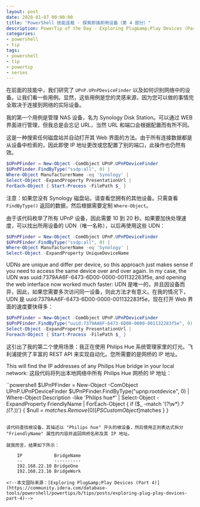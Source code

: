 ```yaml
---
layout: post
date: 2020-01-07 00:00:00
title: "PowerShell 技能连载 - 探索即插即用设备（第 4 部分）"
description: PowerTip of the Day - Exploring Plug&amp;Play Devices (Part 4)
categories:
- powershell
- tip
tags:
- powershell
- tip
- powertip
- series
---
```

在前面的技能中，我们研究了 `UPnP.UPnPDeviceFinder` 以及如何识别网络中的设备。让我们看一些用例。显然，这些用例是您的灵感来源，因为您可以做的事情完全取决于连接到网络的实际设备。

我的第一个用例是管理 NAS 设备，名为 Synology Disk Station。可以通过 WEB 界面进行管理，但我总是会忘记 URL，当然 URL 和端口会根据配置而有所不同。

这是一种搜索任何磁盘站并自动打开其 Web 界面的方法。由于所有连接数据都是从设备中检索的，因此即使 IP 地址更改或您配置了别的端口，此操作也仍然有效。

```powershell
$UPnPFinder = New-Object -ComObject UPnP.UPnPDeviceFinder
$UPnPFinder.FindByType("ssdp:all", 0) |
Where-Object ManufacturerName -eq 'Synology' |
Select-Object -ExpandProperty PresentationUrl |
ForEach-Object { Start-Process -FilePath $_ }
```

注意：如果您没有 Synology 磁盘站，请查看您拥有的其他设备。只需查看 `FindByType()` 返回的数据，然后根据需要定制 `Where-Object`。


由于该代码枚举了所有 UPnP 设备，因此需要 10 到 20 秒。如果要加快处理速度，可以找出所用设备的 UDN（唯一名称），以后再使用这些 UDN：

```powershell
$UPnPFinder = New-Object -ComObject UPnP.UPnPDeviceFinder
$UPnPFinder.FindByType("ssdp:all", 0) |
Where-Object ManufacturerName -eq 'Synology' |
Select-Object -ExpandProperty UniqueDeviceName
```

UDNs are unique and differ per device, so this approach just makes sense if you need to access the same device over and over again. In my case, the UDN was uuid:7379AA6F-6473-6D00-0000-001132283f5e, and opening the web interface now worked much faster:
UDN 是唯一的，并且因设备而异，因此，如果您需要多次访问同一设备，则此方法才有意义。在我的情况下，UDN 是 uuid:7379AA6F-6473-6D00-0000-001132283f5e，现在打开 Web 界面的速度要快得多：

```powershell
$UPnPFinder = New-Object -ComObject UPnP.UPnPDeviceFinder
$UPnPFinder.FindByType("uuid:7379AA6F-6473-6D00-0000-001132283f5e", 0) |
Select-Object -ExpandProperty PresentationUrl |
Foreach-Object { Start-Process -FilePath $_ }
```

这引出了我的第二个使用场景：我正在使用 Philips Hue 系统管理家里的灯光。飞利浦提供了丰富的 REST API 来实现自动化。您所需要的是网桥的 IP 地址。

This will find the IP addresses of any Philips Hue bridge in your local network:
这段代码将列出本地网络中所有 Philips Hue 网桥的 IP 地址：

``powershell
$UPnPFinder = New-Object -ComObject UPnP.UPnPDeviceFinder
$UPnPFinder.FindByType("upnp:rootdevice", 0) |
Where-Object Description -like 'Philips hue*' |
Select-Object -ExpandProperty FriendlyName |
ForEach-Object {
    if ($_ -match '(?\w*).*?\((?.*)\)')
    {
    $null = $matches.Remove(0)
    [PSCustomObject]$matches
    }
    }
```

该代码查找根设备，其描述以 "Philips hue" 开头的根设备，然后使用正则表达式拆分 "FriendlyName" 属性的内容并返回网桥名称及其 IP 地址。

就我而言，结果如下所示：

    IP            BridgeName
    --            ----------
    192.168.22.10 BridgeOne
    192.168.23.16 BridgeWork

<!--本文国际来源：[Exploring Plug&amp;Play Devices (Part 4)](https://community.idera.com/database-tools/powershell/powertips/b/tips/posts/exploring-plug-play-devices-part-4)-->

